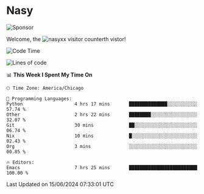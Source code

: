# Nasy

<!--
<p align="center">
<img height="200" src="https://github-readme-stats.vercel.app/api?username=nasyxx&count_private=true&show_icons=true&theme=dracula&include_all_commits=true"/>
<img height="200" src="https://github-readme-stats.vercel.app/api/top-langs/?username=nasyxx&theme=dracula&hide=html,jupyter+notebook&count_private=true&show_icons=true"/>
</p>

  
----------------
-->

![Sponsor](https://img.shields.io/static/v1.svg?label=Sponsor&message=%E2%9D%A4&logo=GitHub&style=flat&color=pink)
 
Welcome, the ![nasyxx visitor counter](https://count.getloli.com/get/@nasyxx?theme=rule34)th vistor!
 
<!--START_SECTION:waka-->
![Code Time](http://img.shields.io/badge/Code%20Time-4%2C519%20hrs%2052%20mins-blue)

![Lines of code](https://img.shields.io/badge/From%20Hello%20World%20I%27ve%20Written-6.3%20million%20lines%20of%20code-blue)

📊 **This Week I Spent My Time On** 

```text
🕑︎ Time Zone: America/Chicago

💬 Programming Languages: 
Python                   4 hrs 17 mins       ██████████████░░░░░░░░░░░   57.74 % 
Other                    2 hrs 22 mins       ████████░░░░░░░░░░░░░░░░░   32.07 % 
Git                      30 mins             ██░░░░░░░░░░░░░░░░░░░░░░░   06.74 % 
Nix                      10 mins             █░░░░░░░░░░░░░░░░░░░░░░░░   02.43 % 
Org                      3 mins              ░░░░░░░░░░░░░░░░░░░░░░░░░   00.85 % 

🔥 Editors: 
Emacs                    7 hrs 25 mins       █████████████████████████   100.00 % 
```


 Last Updated on 15/06/2024 07:33:01 UTC
<!--END_SECTION:waka-->

<!-- ![visitors](https://visitor-badge.laobi.icu/badge?page_id=nasyxx.nasyxx) -->
